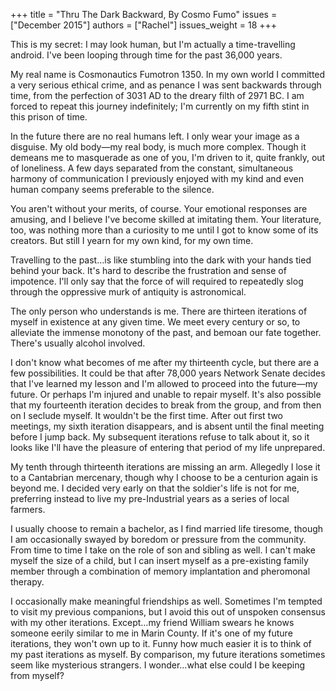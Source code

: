 +++
title = "Thru The Dark Backward, By Cosmo Fumo"
issues = ["December 2015"]
authors = ["Rachel"]
issues_weight = 18
+++

This is my secret: I may look human, but I'm actually a time-travelling android. I've been looping through time for the past 36,000 years.

My real name is Cosmonautics Fumotron 1350. In my own world I committed a very serious ethical crime, and as penance I was sent backwards through time, from the perfection of 3031 AD to the dreary filth of 2971 BC. I am forced to repeat this journey indefinitely; I'm currently on my fifth stint in this prison of time.

In the future there are no real humans left. I only wear your image as a disguise. My old body—my real body, is much more complex. Though it demeans me to masquerade as one of you, I'm driven to it, quite frankly, out of loneliness. A few days separated from the constant, simultaneous harmony of communication I previously enjoyed with my kind and even human company seems preferable to the silence.

You aren't without your merits, of course. Your emotional responses are amusing, and I believe I've become skilled at imitating them. Your literature, too, was nothing more than a curiosity to me until I got to know some of its creators. But still I yearn for my own kind, for my own time.

Travelling to the past…is like stumbling into the dark with your hands tied behind your back. It's hard to describe the frustration and sense of impotence. I'll only say that the force of will required to repeatedly slog through the oppressive murk of antiquity is astronomical.

The only person who understands is me. There are thirteen iterations of myself in existence at any given time. We meet every century or so, to alleviate the immense monotony of the past, and bemoan our fate together. There's usually alcohol involved.

I don't know what becomes of me after my thirteenth cycle, but there are a few possibilities. It could be that after 78,000 years Network Senate decides that I've learned my lesson and I'm allowed to proceed into the future—my future. Or perhaps I'm injured and unable to repair myself. It's also possible that my fourteenth iteration decides to break from the group, and from then on I seclude myself. It wouldn't be the first time. After out first two meetings, my sixth iteration disappears, and is absent until the final meeting before I jump back. My subsequent iterations refuse to talk about it, so it looks like I'll have the pleasure of entering that period of my life unprepared.

My tenth through thirteenth iterations are missing an arm. Allegedly I lose it to a Cantabrian mercenary, though why I choose to be a centurion again is beyond me. I decided very early on that the soldier's life is not for me, preferring instead to live my pre-Industrial years as a series of local farmers.

I usually choose to remain a bachelor, as I find married life tiresome, though I am occasionally swayed by boredom or pressure from the community. From time to time I take on the role of son and sibling as well. I can't make myself the size of a child, but I can insert myself as a pre-existing family member through a combination of memory implantation and pheromonal therapy.

I occasionally make meaningful friendships as well. Sometimes I'm tempted to visit my previous companions, but I avoid this out of unspoken consensus with my other iterations. Except…my friend William swears he knows someone eerily similar to me in Marin County. If it's one of my future iterations, they won't own up to it. Funny how much easier it is to think of my past iterations as myself. By comparison, my future iterations sometimes seem like mysterious strangers. I wonder…what else could I be keeping from myself?
